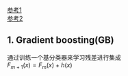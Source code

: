 [参考1](https://blog.csdn.net/huacha__/article/details/81029680)  
[参考2](https://www.cnblogs.com/wxquare/p/5541414.html)  
## 1. Gradient boosting(GB)  
通过训练一个基分类器来学习残差进行集成  
$F_{m+1}(x)=F_{m}(x)+h(x)$

